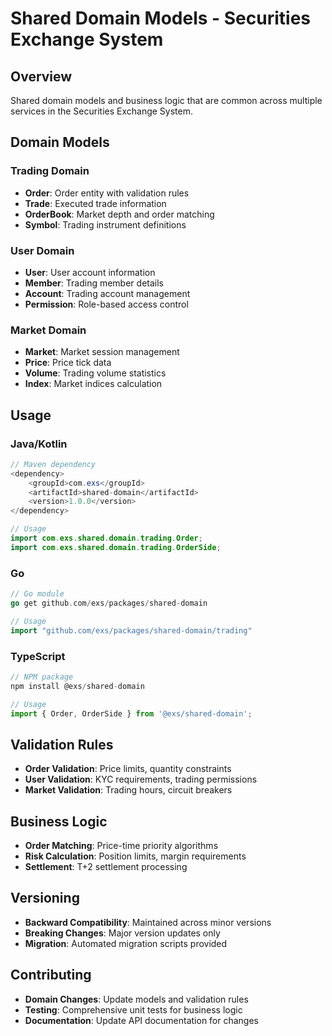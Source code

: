 # Shared Domain Models - Securities Exchange System

## Overview
Shared domain models and business logic that are common across multiple services in the Securities Exchange System.

## Domain Models

### Trading Domain
- **Order**: Order entity with validation rules
- **Trade**: Executed trade information
- **OrderBook**: Market depth and order matching
- **Symbol**: Trading instrument definitions

### User Domain
- **User**: User account information
- **Member**: Trading member details
- **Account**: Trading account management
- **Permission**: Role-based access control

### Market Domain
- **Market**: Market session management
- **Price**: Price tick data
- **Volume**: Trading volume statistics
- **Index**: Market indices calculation

## Usage

### Java/Kotlin
```java
// Maven dependency
<dependency>
    <groupId>com.exs</groupId>
    <artifactId>shared-domain</artifactId>
    <version>1.0.0</version>
</dependency>

// Usage
import com.exs.shared.domain.trading.Order;
import com.exs.shared.domain.trading.OrderSide;
```

### Go
```go
// Go module
go get github.com/exs/packages/shared-domain

// Usage
import "github.com/exs/packages/shared-domain/trading"
```

### TypeScript
```typescript
// NPM package
npm install @exs/shared-domain

// Usage
import { Order, OrderSide } from '@exs/shared-domain';
```

## Validation Rules
- **Order Validation**: Price limits, quantity constraints
- **User Validation**: KYC requirements, trading permissions
- **Market Validation**: Trading hours, circuit breakers

## Business Logic
- **Order Matching**: Price-time priority algorithms
- **Risk Calculation**: Position limits, margin requirements
- **Settlement**: T+2 settlement processing

## Versioning
- **Backward Compatibility**: Maintained across minor versions
- **Breaking Changes**: Major version updates only
- **Migration**: Automated migration scripts provided

## Contributing
- **Domain Changes**: Update models and validation rules
- **Testing**: Comprehensive unit tests for business logic
- **Documentation**: Update API documentation for changes
